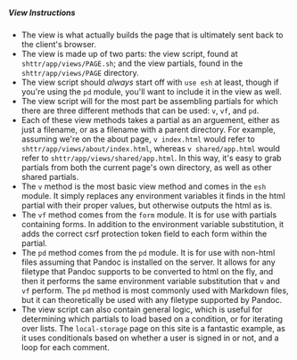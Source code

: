 ##### View Instructions

- The view is what actually builds the page that is ultimately sent back to the client's browser.
- The view is made up of two parts: the view script, found at `shttr/app/views/PAGE.sh`; and the view partials, found in the `shttr/app/views/PAGE` directory.
- The view script should _always_ start off with `use esh` at least, though if you're using the `pd` module, you'll want to include it in the view as well.
- The view script will for the most part be assembling partials for which there are three different methods that can be used: `v`, `vf`, and `pd`.
- Each of these view methods takes a partial as an arguement, either as just a filename, or as a filename with a parent directory. For example, assuming we're on the about page, `v index.html` would refer to `shttr/app/views/about/index.html`, whereas `v shared/app.html` would refer to `shttr/app/views/shared/app.html`. In this way, it's easy to grab partials from both the current page's own directory, as well as other shared partials.
- The `v` method is the most basic view method and comes in the `esh` module. It simply replaces any environment variables it finds in the html partial with their proper values, but otherwise outputs the html as is.
- The `vf` method comes from the `form` module. It is for use with partials containing forms. In addition to the environment variable substitution, it adds the correct csrf protection token field to each form within the partial.
- The `pd` method comes from the `pd` module. It is for use with non-html files assuming that Pandoc is installed on the server. It allows for any filetype that Pandoc supports to be converted to html on the fly, and then it performs the same environment variable substitution that `v` and `vf` perform. The `pd` method is most commonly used with Markdown files, but it can theoretically be used with any filetype supported by Pandoc.
- The view script can also contain general logic, which is useful for determining which partials to load based on a condition, or for iterating over lists. The `local-storage` page on this site is a fantastic example, as it uses conditionals based on whether a user is signed in or not, and a loop for each comment.
